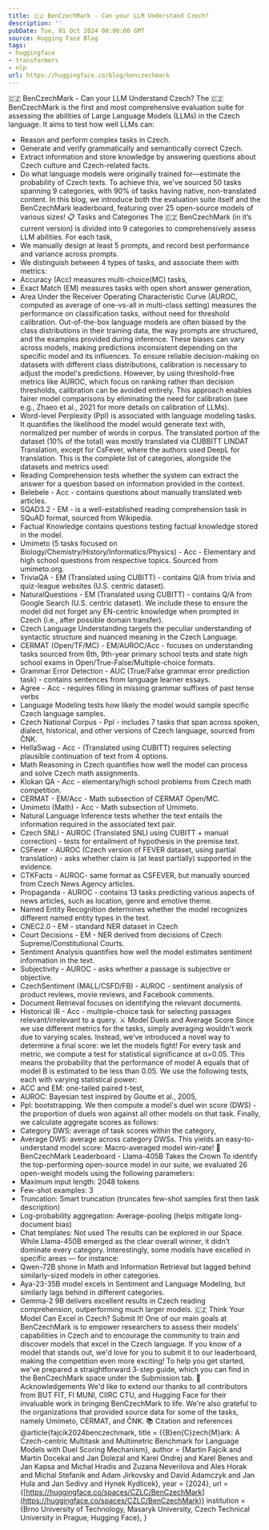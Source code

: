 ```yaml
---
title: 🇨🇿 BenCzechMark - Can your LLM Understand Czech?
description: ''
pubDate: Tue, 01 Oct 2024 00:00:00 GMT
source: Hugging Face Blog
tags:
- huggingface
- transformers
- nlp
url: https://huggingface.co/blog/benczechmark
---
```


🇨🇿 BenCzechMark - Can your LLM Understand Czech?
The 🇨🇿 BenCzechMark is the first and most comprehensive evaluation suite for assessing the abilities of Large Language Models (LLMs) in the Czech language. It aims to test how well LLMs can:
- Reason and perform complex tasks in Czech.
- Generate and verify grammatically and semantically correct Czech.
- Extract information and store knowledge by answering questions about Czech culture and Czech-related facts.
- Do what language models were originally trained for—estimate the probability of Czech texts.
To achieve this, we've sourced 50 tasks spanning 9 categories, with 90% of tasks having native, non-translated content.
In this blog, we introduce both the evaluation suite itself and the BenCzechMark leaderboard, featuring over 25 open-source models of various sizes!
📋 Tasks and Categories
The 🇨🇿 BenCzechMark (in it’s current version) is divided into 9 categories to comprehensively assess LLM abilities. For each task,
- We manually design at least 5 prompts, and record best performance and variance across prompts.
- We distinguish between 4 types of tasks, and associate them with metrics:
- Accuracy (Acc) measures multi-choice(MC) tasks,
- Exact Match (EM) measures tasks with open short answer generation,
- Area Under the Receiver Operating Characteristic Curve (AUROC, computed as average of one-vs-all in multi-class setting) measures the performance on classification tasks, without need for threshold calibration. Out-of-the-box language models are often biased by the class distributions in their training data, the way prompts are structured, and the examples provided during inference. These biases can vary across models, making predictions inconsistent depending on the specific model and its influences. To ensure reliable decision-making on datasets with different class distributions, calibration is necessary to adjust the model's predictions. However, by using threshold-free metrics like AUROC, which focus on ranking rather than decision thresholds, calibration can be avoided entirely. This approach enables fairer model comparisons by eliminating the need for calibration (see e.g., Zhaeo et al., 2021 for more details on calibration of LLMs).
- Word-level Perplexity (Ppl) is associated with language modeling tasks. It quantifies the likelihood the model would generate text with, normalized per number of words in corpus.
The translated portion of the dataset (10% of the total) was mostly translated via CUBBITT LINDAT Translation, except for CsFever, where the authors used DeepL for translation.
This is the complete list of categories, alongside the datasets and metrics used:
- Reading Comprehension tests whether the system can extract the answer for a question based on information provided in the context.
- Belebele - Acc - contains questions about manually translated web articles.
- SQAD3.2 - EM - is a well-established reading comprehension task in SQuAD format, sourced from Wikipedia.
- Factual Knowledge contains questions testing factual knowledge stored in the model.
- Umimeto (5 tasks focused on Biology/Chemistry/History/Informatics/Physics) - Acc - Elementary and high school questions from respective topics. Sourced from umimeto.org.
- TriviaQA - EM (Translated using CUBITT) - contains Q/A from trivia and quiz-league websites (U.S. centric dataset).
- NaturalQuestions - EM (Translated using CUBITT) - contains Q/A from Google Search (U.S. centric dataset). We include these to ensure the model did not forget any EN-centric knowledge when prompted in Czech (i.e., after possible domain transfer).
- Czech Language Understanding targets the peculiar understanding of syntactic structure and nuanced meaning in the Czech Language.
- CERMAT (Open/TF/MC) - EM/AUROC/Acc - focuses on understanding tasks sourced from 6th, 9th-year primary school tests and state high school exams in Open/True-False/Multiple-choice formats.
- Grammar Error Detection - AUC (True/False grammar error prediction task) - contains sentences from language learner essays.
- Agree - Acc - requires filling in missing grammar suffixes of past tense verbs
- Language Modeling tests how likely the model would sample specific Czech language samples.
- Czech National Corpus - Ppl - includes 7 tasks that span across spoken, dialect, historical, and other versions of Czech language, sourced from ČNK.
- HellaSwag - Acc - (Translated using CUBITT) requires selecting plausible continuation of text from 4 options.
- Math Reasoning in Czech quantifies how well the model can process and solve Czech math assignments.
- Klokan QA - Acc - elementary/high school problems from Czech math competition.
- CERMAT - EM/Acc - Math subsection of CERMAT Open/MC.
- Umimeto (Math) - Acc - Math subsection of Umimeto.
- Natural Language Inference tests whether the text entails the information required in the associated text pair.
- Czech SNLI - AUROC (Translated SNLI using CUBITT + manual correction) - tests for entailment of hypothesis in the premise text.
- CSFever - AUROC (Czech version of FEVER dataset, using partial translation) - asks whether claim is (at least partially) supported in the evidence.
- CTKFacts - AUROC- same format as CSFEVER, but manually sourced from Czech News Agency articles.
- Propaganda - AUROC - contains 13 tasks predicting various aspects of news articles, such as location, genre and emotive theme.
- Named Entity Recognition determines whether the model recognizes different named entity types in the text.
- CNEC2.0 - EM - standard NER dataset in Czech
- Court Decisions - EM - NER derived from decisions of Czech Supreme/Constitutional Courts.
- Sentiment Analysis quantifies how well the model estimates sentiment information in the text.
- Subjectivity - AUROC - asks whether a passage is subjective or objective.
- CzechSentiment (MALL/CSFD/FB) - AUROC - sentiment analysis of product reviews, movie reviews, and Facebook comments.
- Document Retrieval focuses on identifying the relevant documents.
- Historical IR - Acc - multiple-choice task for selecting passages relevant/irrelevant to a query.
⚔️ Model Duels and Average Score
Since we use different metrics for the tasks, simply averaging wouldn't work due to varying scales. Instead, we've introduced a novel way to determine a final score: we let the models fight!
For every task and metric, we compute a test for statistical significance at α=0.05. This means the probability that the performance of model A equals that of model B is estimated to be less than 0.05. We use the following tests, each with varying statistical power:
- ACC and EM: one-tailed paired t-test,
- AUROC: Bayesian test inspired by Goutte et al., 2005,
- Ppl: bootstrapping.
We then compute a model's duel win score (DWS) - the proportion of duels won against all other models on that task. Finally, we calculate aggregate scores as follows:
- Category DWS: average of task scores within the category,
- Average DWS: average across category DWSs.
This yields an easy-to-understand model score: Macro-averaged model win-rate!
👑 BenCzechMark Leaderboard - Llama-405B Takes the Crown
To identify the top-performing open-source model in our suite, we evaluated 26 open-weight models using the following parameters:
- Maximum input length: 2048 tokens
- Few-shot examples: 3
- Truncation: Smart truncation (truncates few-shot samples first then task description)
- Log-probability aggregation: Average-pooling (helps mitigate long-document bias)
- Chat templates: Not used
The results can be explored in our Space. While Llama-450B emerged as the clear overall winner, it didn’t dominate every category. Interestingly, some models have excelled in specific areas — for instance:
- Qwen-72B shone in Math and Information Retrieval but lagged behind similarly-sized models in other categories.
- Aya-23-35B model excels in Sentiment and Language Modeling, but similarly lags behind in different categories.
- Gemma-2 9B delivers excellent results in Czech reading comprehension, outperforming much larger models.
🇨🇿 Think Your Model Can Excel in Czech? Submit It!
One of our main goals at BenCzechMark is to empower researchers to assess their models' capabilities in Czech and to encourage the community to train and discover models that excel in the Czech language.
If you know of a model that stands out, we'd love for you to submit it to our leaderboard, making the competition even more exciting!
To help you get started, we've prepared a straightforward 3-step guide, which you can find in the BenCzechMark space under the Submission tab.
🌟 Acknowledgements
We'd like to extend our thanks to all contributors from BUT FIT, FI MUNI, CIIRC CTU, and Hugging Face for their invaluable work in bringing BenCzechMark to life.
We're also grateful to the organizations that provided source data for some of the tasks, namely Umímeto, CERMAT, and ČNK.
📚 Citation and references
@article{fajcik2024benczechmark,
title = {{B}en{C}zech{M}ark: A Czech-centric Multitask and Multimetric Benchmark for Language Models with Duel Scoring Mechanism},
author = {Martin Fajcik and Martin Docekal and Jan Dolezal and Karel Ondrej and Karel Benes and Jan Kapsa and Michal Hradis and Zuzana Neverilova and Ales Horak and Michal Stefanik and Adam Jirkovsky and David Adamczyk and Jan Hula and Jan Sedivy and Hynek Kydlicek},
year = {2024},
url = {[https://huggingface.co/spaces/CZLC/BenCzechMark](https://huggingface.co/spaces/CZLC/BenCzechMark)}
institution = {Brno University of Technology, Masaryk University, Czech Technical University in Prague, Hugging Face},
}
